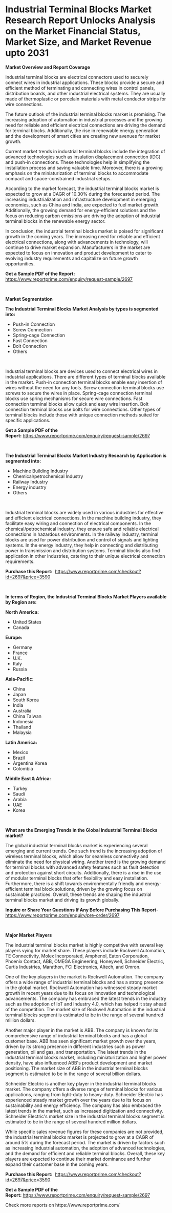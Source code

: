 <p><h1>Industrial Terminal Blocks Market Research Report Unlocks Analysis on the Market Financial Status, Market Size, and Market Revenue upto 2031</h1></p><p><strong>Market Overview and Report Coverage</strong></p>
<p><p>Industrial terminal blocks are electrical connectors used to securely connect wires in industrial applications. These blocks provide a secure and efficient method of terminating and connecting wires in control panels, distribution boards, and other industrial electrical systems. They are usually made of thermoplastic or porcelain materials with metal conductor strips for wire connections.</p><p>The future outlook of the industrial terminal blocks market is promising. The increasing adoption of automation in industrial processes and the growing need for reliable and efficient electrical connections are driving the demand for terminal blocks. Additionally, the rise in renewable energy generation and the development of smart cities are creating new avenues for market growth.</p><p>Current market trends in industrial terminal blocks include the integration of advanced technologies such as insulation displacement connection (IDC) and push-in connections. These technologies help in simplifying the installation process and saving valuable time. Moreover, there is a growing emphasis on the miniaturization of terminal blocks to accommodate compact and space-constrained industrial setups.</p><p>According to the market forecast, the industrial terminal blocks market is expected to grow at a CAGR of 10.30% during the forecasted period. The increasing industrialization and infrastructure development in emerging economies, such as China and India, are expected to fuel market growth. Additionally, the growing demand for energy-efficient solutions and the focus on reducing carbon emissions are driving the adoption of industrial terminal blocks in the renewable energy sector.</p><p>In conclusion, the industrial terminal blocks market is poised for significant growth in the coming years. The increasing need for reliable and efficient electrical connections, along with advancements in technology, will continue to drive market expansion. Manufacturers in the market are expected to focus on innovation and product development to cater to evolving industry requirements and capitalize on future growth opportunities.</p></p>
<p><strong>Get a Sample PDF of the Report:</strong> <a href="https://www.reportprime.com/enquiry/request-sample/2697">https://www.reportprime.com/enquiry/request-sample/2697</a></p>
<p>&nbsp;</p>
<p><strong>Market Segmentation</strong></p>
<p><strong>The Industrial Terminal Blocks Market Analysis by types is segmented into:</strong></p>
<p><ul><li>Push-in Connection</li><li>Screw Connection</li><li>Spring-cage Connection</li><li>Fast Connection</li><li>Bolt Connection</li><li>Others</li></ul></p>
<p>&nbsp;</p>
<p><p>Industrial terminal blocks are devices used to connect electrical wires in industrial applications. There are different types of terminal blocks available in the market. Push-in connection terminal blocks enable easy insertion of wires without the need for any tools. Screw connection terminal blocks use screws to secure the wires in place. Spring-cage connection terminal blocks use spring mechanisms for secure wire connections. Fast connection terminal blocks allow quick and easy wire insertion. Bolt connection terminal blocks use bolts for wire connections. Other types of terminal blocks include those with unique connection methods suited for specific applications.</p></p>
<p><strong>Get a Sample PDF of the Report:</strong>&nbsp;<a href="https://www.reportprime.com/enquiry/request-sample/2697">https://www.reportprime.com/enquiry/request-sample/2697</a></p>
<p>&nbsp;</p>
<p><strong>The Industrial Terminal Blocks Market Industry Research by Application is segmented into:</strong></p>
<p><ul><li>Machine Building Industry</li><li>Chemical/petrochemical Industry</li><li>Railway Industry</li><li>Energy industry</li><li>Others</li></ul></p>
<p>&nbsp;</p>
<p><p>Industrial terminal blocks are widely used in various industries for effective and efficient electrical connections. In the machine building industry, they facilitate easy wiring and connection of electrical components. In the chemical/petrochemical industry, they ensure safe and reliable electrical connections in hazardous environments. In the railway industry, terminal blocks are used for power distribution and control of signals and lighting systems. In the energy industry, they help in connecting and distributing power in transmission and distribution systems. Terminal blocks also find application in other industries, catering to their unique electrical connection requirements.</p></p>
<p><strong>Purchase this Report:</strong>&nbsp; <a href="https://www.reportprime.com/checkout?id=2697&price=3590">https://www.reportprime.com/checkout?id=2697&price=3590</a></p>
<p>&nbsp;</p>
<p><strong>In terms of Region, the Industrial Terminal Blocks Market Players available by Region are:</strong></p>
<p>
    <p> <strong> North America: </strong>
        <ul>
            <li>United States</li>
            <li>Canada</li>
        </ul>
        </p> 
    <p> <strong> Europe: </strong>
        <ul>
            <li>Germany</li>
            <li>France</li>
            <li>U.K.</li>
            <li>Italy</li>
            <li>Russia</li>
        </ul>
        </p> 
    <p> <strong> Asia-Pacific: </strong>
        <ul>
            <li>China</li>
            <li>Japan</li>
            <li>South Korea</li>
            <li>India</li>
            <li>Australia</li>
            <li>China Taiwan</li>
            <li>Indonesia</li>
            <li>Thailand</li>
            <li>Malaysia</li>
        </ul>
        </p> 
    <p> <strong> Latin America: </strong>
        <ul>
            <li>Mexico</li>
            <li>Brazil</li>
            <li>Argentina Korea</li>
            <li>Colombia</li>
        </ul>
        </p> 
    <p> <strong> Middle East & Africa: </strong>
        <ul>
            <li>Turkey</li>
            <li>Saudi</li>
            <li>Arabia</li>
            <li>UAE</li>
            <li>Korea</li>
        </ul>
    </p>
    </p>
<p>&nbsp;</p>
<p><strong>What are the Emerging Trends in the Global Industrial Terminal Blocks market?</strong></p>
<p><p>The global industrial terminal blocks market is experiencing several emerging and current trends. One such trend is the increasing adoption of wireless terminal blocks, which allow for seamless connectivity and eliminate the need for physical wiring. Another trend is the growing demand for terminal blocks with advanced safety features such as fault detection and protection against short circuits. Additionally, there is a rise in the use of modular terminal blocks that offer flexibility and easy installation. Furthermore, there is a shift towards environmentally friendly and energy-efficient terminal block solutions, driven by the growing focus on sustainable practices. Overall, these trends are shaping the industrial terminal blocks market and driving its growth globally.</p></p>
<p><strong>Inquire or Share Your Questions If Any Before Purchasing This Report</strong>- <a href="https://www.reportprime.com/enquiry/pre-order/2697">https://www.reportprime.com/enquiry/pre-order/2697</a></p>
<p>&nbsp;</p>
<p><strong>Major Market Players</strong></p>
<p><p>The industrial terminal blocks market is highly competitive with several key players vying for market share. These players include Rockwell Automation, TE Connectivity, Molex Incorporated, Amphenol, Eaton Corporation, Phoenix Contact, ABB, OMEGA Engineering, Honeywell, Schneider Electric, Curtis Industries, Marathon, FCI Electronics, Altech, and Omron. </p><p>One of the key players in the market is Rockwell Automation. The company offers a wide range of industrial terminal blocks and has a strong presence in the global market. Rockwell Automation has witnessed steady market growth in recent years due to its focus on innovation and technological advancements. The company has embraced the latest trends in the industry such as the adoption of IoT and Industry 4.0, which has helped it stay ahead of the competition. The market size of Rockwell Automation in the industrial terminal blocks segment is estimated to be in the range of several hundred million dollars.</p><p>Another major player in the market is ABB. The company is known for its comprehensive range of industrial terminal blocks and has a global customer base. ABB has seen significant market growth over the years, driven by its strong presence in different industries such as power generation, oil and gas, and transportation. The latest trends in the industrial terminal blocks market, including miniaturization and higher power density, have also influenced ABB's product development and market positioning. The market size of ABB in the industrial terminal blocks segment is estimated to be in the range of several billion dollars.</p><p>Schneider Electric is another key player in the industrial terminal blocks market. The company offers a diverse range of terminal blocks for various applications, ranging from light-duty to heavy-duty. Schneider Electric has experienced steady market growth over the years due to its focus on sustainability and energy efficiency. The company has also embraced the latest trends in the market, such as increased digitization and connectivity. Schneider Electric's market size in the industrial terminal blocks segment is estimated to be in the range of several hundred million dollars.</p><p>While specific sales revenue figures for these companies are not provided, the industrial terminal blocks market is projected to grow at a CAGR of around 5% during the forecast period. The market is driven by factors such as increasing industrial automation, the adoption of advanced technologies, and the demand for efficient and reliable terminal blocks. Overall, these key players are expected to continue their market dominance and further expand their customer base in the coming years.</p></p>
<p><strong>Purchase this Report:</strong>&nbsp;&nbsp;<a href="https://www.reportprime.com/checkout?id=2697&price=3590">https://www.reportprime.com/checkout?id=2697&price=3590</a></p>
<p></p>
<p><strong>Get a Sample PDF of the Report:</strong>&nbsp;<a href="https://www.reportprime.com/enquiry/request-sample/2697">https://www.reportprime.com/enquiry/request-sample/2697</a></p>
<p>Check more reports on https://www.reportprime.com/</p>